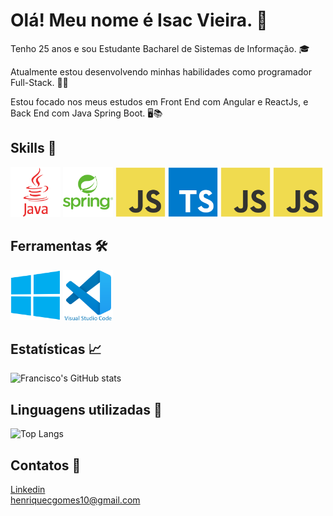 <h1> Olá! Meu nome é Isac Vieira.  👋 </h1>

  <p>Tenho 25 anos e sou Estudante Bacharel de Sistemas de Informação. 🎓<p>
  
  <p>Atualmente estou desenvolvendo minhas habilidades como programador Full-Stack. 👨‍💻</p>

  <p>Estou focado nos meus estudos em Front End com Angular e ReactJs, e Back End com Java Spring Boot. 🖥📚</p>

<h2>Skills 🚀</h2>
  
  <p>
     <img height="80" width="80" src="https://github.com/devicons/devicon/blob/master/icons/java/java-plain-wordmark.svg" />
     <img height="80" width="80" src="https://github.com/devicons/devicon/blob/master/icons/spring/spring-original-wordmark.svg" />
     <img height="80" width="80" src="https://github.com/devicons/devicon/blob/master/icons/javascript/javascript-original.svg" />
    <img height="80" width="80" src="https://github.com/devicons/devicon/blob/master/icons/typescript/typescript-original.svg" />
    <img height="80" width="80" src="https://github.com/devicons/devicon/blob/master/icons/javascript/javascript-original.svg" />
    <img height="80" width="80" src="https://github.com/devicons/devicon/blob/master/icons/javascript/javascript-original.svg" />
  </p>
  

<h2>Ferramentas 🛠</h2>

  <p>
    <img height="80" width="80" src="https://github.com/devicons/devicon/blob/master/icons/windows8/windows8-original.svg" />
    <img height="80" width="80" src="https://github.com/devicons/devicon/blob/master/icons/vscode/vscode-original-wordmark.svg" />
  </p>
  
<h2>Estatísticas 📈</h2>  

  ![Francisco's GitHub stats](https://github-readme-stats.vercel.app/api?username=FranciscoGomes20&show_icons=true&count_private=true&theme=tokyonight)
 
<h2>Linguagens utilizadas 🐍</h2>

  ![Top Langs](https://github-readme-stats.vercel.app/api/top-langs/?username=FranciscoGomes20&layout=compact&theme=tokyonight)
 
<h2>Contatos 📖</h2>
  <a href="https://www.linkedin.com/in/franciscohgomes/">Linkedin</a><br>
  <a href="mailto:henriquecgomes10@gmail.com">henriquecgomes10@gmail.com</a>

